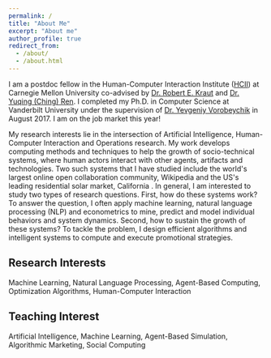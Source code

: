 ```yaml
---
permalink: /
title: "About Me"
excerpt: "About me"
author_profile: true
redirect_from: 
  - /about/
  - /about.html
---
```


I am a postdoc fellow in the Human-Computer Interaction Institute ([HCII](https://hcii.cmu.edu/)) at Carnegie Mellon University co-advised by [Dr. Robert E. Kraut](http://kraut.hciresearch.org/) and [Dr. Yuqing (Ching) Ren](http://www.chingren.com/). I completed my Ph.D. in Computer Science at Vanderbilt University under the supervision of [Dr. Yevgeniy Vorobeychik](http://vorobeychik.com/) in August 2017. I am on the job market this year! 

My research interests lie in the intersection of Artificial Intelligence, Human-Computer Interaction and Operations research. My work develops computing methods and techniques to help the ​growth of socio-technical systems, where human actors interact with other agents, artifacts and technologies. Two such systems that I have studied include the world's largest online open collaboration community, ​Wikipedia and the US's leading residential solar market, ​California . In general, I am interested to study two types of research questions. First, ​how do these systems work​? To answer the question, I often apply machine learning, natural language processing (NLP) and econometrics to mine, predict and model individual behaviors and system dynamics. Second, ​how to sustain the growth of these systems​? To tackle the problem, I design efficient algorithms and intelligent systems to compute and execute promotional strategies.

## Research Interests
Machine Learning, Natural Language Processing, Agent-Based Computing, Optimization Algorithms​, ​Human-Computer Interaction
## Teaching Interest
Artificial Intelligence, Machine Learning, Agent-Based Simulation, Algorithmic Marketing, Social Computing 
